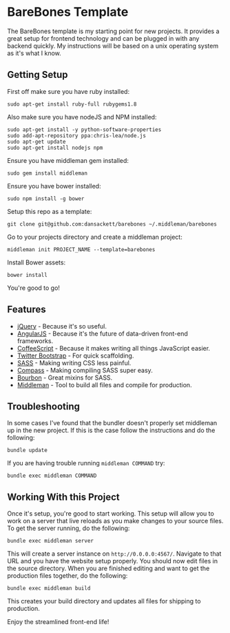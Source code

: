 BareBones Template
==================

The BareBones template is my starting point for new projects. It provides a
great setup for frontend technology and can be plugged in with any backend
quickly. My instructions will be based on a unix operating system as it's what
I know.

Getting Setup
-------------

First off make sure you have ruby installed:

    sudo apt-get install ruby-full rubygems1.8

Also make sure you have nodeJS and NPM installed:

    sudo apt-get install -y python-software-properties
    sudo add-apt-repository ppa:chris-lea/node.js
    sudo apt-get update
    sudo apt-get install nodejs npm

Ensure you have middleman gem installed:

    sudo gem install middleman

Ensure you have bower installed:

    sudo npm install -g bower

Setup this repo as a template:

    git clone git@github.com:dansackett/barebones ~/.middleman/barebones

Go to your projects directory and create a middleman project:

    middleman init PROJECT_NAME --template=barebones

Install Bower assets:

    bower install

You're good to go!

Features
--------

* [jQuery](http://jquery.com/) - Because it's so useful.
* [AngularJS](https://angularjs.org/) - Because it's the future of data-driven
  front-end frameworks.
* [CoffeeScript](http://coffeescript.org/) - Because it makes writing all
  things JavaScript easier.
* [Twitter Bootstrap](http://getbootstrap.com) - For quick scaffolding.
* [SASS](http://sass-lang.com/) - Making writing CSS less painful.
* [Compass](http://compass-style.org/) - Making compiling SASS super easy.
* [Bourbon](http://bourbon.io/) - Great mixins for SASS.
* [Middleman](http://middlemanapp.com/) - Tool to build all files and compile
  for production.

Troubleshooting
---------------

In some cases I've found that the bundler doesn't properly set middleman up in
the new project. If this is the case follow the instructions and do the
following:

    bundle update

If you are having trouble running `middleman COMMAND` try:

    bundle exec middleman COMMAND

Working With this Project
-------------------------

Once it's setup, you're good to start working. This setup will allow you to
work on a server that live reloads as you make changes to your source files.
To get the server running, do the following:

    bundle exec middleman server

This will create a server instance on `http://0.0.0.0:4567/`. Navigate to that
URL and you have the website setup properly. You should now edit files in the
source directory. When you are finished editing and want to get the production
files together, do the following:

    bundle exec middleman build

This creates your build directory and updates all files for shipping to
production.

Enjoy the streamlined front-end life!
